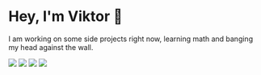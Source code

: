 # Hey, I'm Viktor 👋 

I am working on some side projects right now, learning math and banging my head against the wall. 

<p><a href="https://www.linkedin.com/in/viktorchernikov/"><img src="https://img.shields.io/static/v1?label=%20&message=Linkedin&color=%230077B5&logo=linkedin&logoColor=white"></a>
<a href="https://chernikov.itch.io"><img src="https://img.shields.io/static/v1?label=&message=Itch.io&color=%23FA5C5C&logo=itch.io&logoColor=white"></a>
<a href="https://discord.gg/gBHgbENaXu"><img src="https://img.shields.io/static/v1?label=%20&message=Discord&color=%235865F2&logo=discord&logoColor=white"></a>
<a href="https://open.spotify.com/user/atvuvczyikvwvz55lohq8cres"><img src="https://img.shields.io/static/v1?label=%20&message=Spotify&color=%231DB954&logo=spotify&logoColor=white"></a></p>

